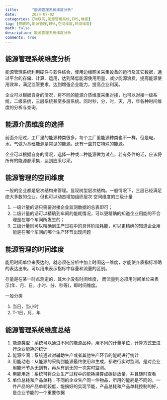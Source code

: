```yaml
---
title:      "能源管理系统维度分析"
date:       2024-07-02
categories: [物联网,能源管理系统,EMS,维度]
tag: [物联网,能源管理,EMS,空间维度,时间维度]
math: false
description: 能源管理系统维度分析
comments: true
---
```


## 能源管理系统维度分析

能源管理系统利用硬件与软件结合，使用边缘网关采集设备的运行及其它数据，通过平台的存储、计算、运用，达到降低能源使用用量，减少能源浪费，提高能源使用效率，满足监管要求，达到增强企业能力，提高企业利润。

企业可以根据自身的情况，将不同的能源介质维度采集对接，也可以对接一级系统，二级系统，三层系统甚至多层系统。同时秒，分，时，天，月，年各种时间维度的分析与查询。

## 能源介质维度的选择

前面介绍过，工厂里的能源种类很多。每个工厂里能源种类也不一样。但是电，水，气做为基础能源是常见的能源。还有一些其它特殊的能源。

企业可以根据自身的情况，选择一种或二种能源做为试点，若有条件的话，应该将所有的能源都采集，达到应采尽采。

## 能源管理的空间维度
一般的企业都是层次结构来管理。显现树型层次结构。一般情况下，三层已经满足绝大多数的企业。但也可以动态增加组织层次
空间维度的三级计量
1. 一级计量的话只需要对接企业监测数据的总表即可；
2. 二级计量的话可以精确到车间的能耗情况，可以更精确的知道企业用能的不合理是在哪个车间所发生的；
3. 三级计量则可以精确到生产过程中的具体阶段耗能，可以更精确的知道企业用能是在哪个车间的哪个生产环节出现问题

## 能源管理的时间维度
能用时间单位来表达的，就必须在分析中加上时间这一维度，才能使介质指标准确的表达出来。可以用来表示指标中存量和流量的区别。

存量是在某一时点测定的，其大小没有时间维度，
而流量则必须用时间单位来表示(年、月、日，小时、分、秒等)，即时间维度。

一般分类 
1. 当日，当小时
2. T-1日，月，年

## 能源管理系统维度总结
1. 能源类型：系统可以通过不同的能源品种，用不同的计量单位，计算方式去进行企业能耗的统计
2. 能源空间：系统通过对辅助生产或者其他生产环节的能耗进行统计
3. 用能动态：从能源的采购到能源最终使用和生成，都进行实时监测，是对企业用能环节从无到有，再从有到无的一次实时监测。
4. 用能用途：系统可将企业生产过程中的能耗换算成碳排放量，并且随时查看
5. 单位总耗和产品单耗：不同的企业生产同一件物品，所用的能耗是不同的，一件产品的产品单耗较低，能搞好的实现节能，产品总耗和产品单耗控制的好，是企业节能的一个重要依据

